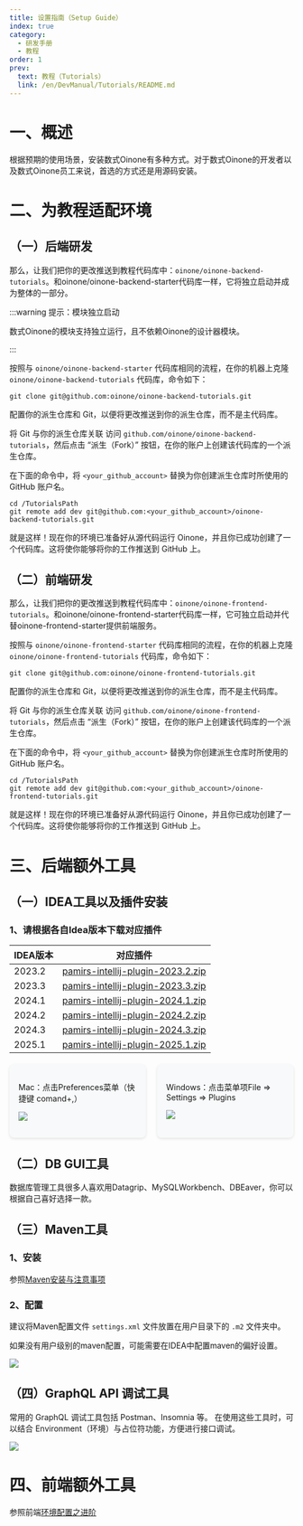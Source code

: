 ```yaml
---
title: 设置指南（Setup Guide）
index: true
category:
  - 研发手册
  - 教程
order: 1
prev:
  text: 教程（Tutorials）
  link: /en/DevManual/Tutorials/README.md
---
```

# 一、概述
根据预期的使用场景，安装数式Oinone有多种方式。对于数式Oinone的开发者以及数式Oinone员工来说，首选的方式还是用源码安装。

# 二、为教程适配环境
## （一）后端研发
那么，让我们把你的更改推送到教程代码库中：`oinone/oinone-backend-tutorials`。和oinone/oinone-backend-starter代码库一样，它将独立启动并成为整体的一部分。

:::warning 提示：模块独立启动

数式Oinone的模块支持独立运行，且不依赖Oinone的设计器模块。

:::

按照与 `oinone/oinone-backend-starter` 代码库相同的流程，在你的机器上克隆 `oinone/oinone-backend-tutorials` 代码库，命令如下：

```shell
git clone git@github.com:oinone/oinone-backend-tutorials.git
```

配置你的派生仓库和 Git，以便将更改推送到你的派生仓库，而不是主代码库。

将 Git 与你的派生仓库关联
访问 `github.com/oinone/oinone-backend-tutorials`，然后点击 “派生（Fork）” 按钮，在你的账户上创建该代码库的一个派生仓库。

在下面的命令中，将 `<your_github_account>` 替换为你创建派生仓库时所使用的 GitHub 账户名。

```shell
cd /TutorialsPath
git remote add dev git@github.com:<your_github_account>/oinone-backend-tutorials.git
```

就是这样！现在你的环境已准备好从源代码运行 Oinone，并且你已成功创建了一个代码库。这将使你能够将你的工作推送到 GitHub 上。

## （二）前端研发
那么，让我们把你的更改推送到教程代码库中：`oinone/oinone-frontend-tutorials`。和oinone/oinone-frontend-starter代码库一样，它可独立启动并代替oinone-frontend-starter提供前端服务。

按照与 `oinone/oinone-frontend-starter` 代码库相同的流程，在你的机器上克隆 `oinone/oinone-frontend-tutorials` 代码库，命令如下：

```shell
git clone git@github.com:oinone/oinone-frontend-tutorials.git
```

配置你的派生仓库和 Git，以便将更改推送到你的派生仓库，而不是主代码库。

将 Git 与你的派生仓库关联
访问 `github.com/oinone/oinone-frontend-tutorials`，然后点击 “派生（Fork）” 按钮，在你的账户上创建该代码库的一个派生仓库。

在下面的命令中，将 `<your_github_account>` 替换为你创建派生仓库时所使用的 GitHub 账户名。

```shell
cd /TutorialsPath
git remote add dev git@github.com:<your_github_account>/oinone-frontend-tutorials.git
```

就是这样！现在你的环境已准备好从源代码运行 Oinone，并且你已成功创建了一个代码库。这将使你能够将你的工作推送到 GitHub 上。

# 三、后端额外工具
## （一）IDEA工具以及插件安装
### 1、请根据各自Idea版本下载对应插件

| IDEA版本 | 对应插件                                                     |
| -------- | ------------------------------------------------------------ |
| 2023.2   | [pamirs-intellij-plugin-2023.2.zip](https://gounixiangxiang.yuque.com/attachments/yuque/0/2025/zip/324864/1748573850606-62e2901c-5145-4768-ab10-038a8fbd2c0d.zip) |
| 2023.3   | [pamirs-intellij-plugin-2023.3.zip](https://gounixiangxiang.yuque.com/attachments/yuque/0/2025/zip/324864/1748573858800-fc99133e-b7a2-4781-b2ae-bce30ca9dae2.zip) |
| 2024.1   | [pamirs-intellij-plugin-2024.1.zip](https://gounixiangxiang.yuque.com/attachments/yuque/0/2025/zip/324864/1748573865708-0035696a-1167-43e6-802d-8601db85a348.zip) |
| 2024.2   | [pamirs-intellij-plugin-2024.2.zip](https://gounixiangxiang.yuque.com/attachments/yuque/0/2025/zip/324864/1748573871209-a64f2f22-9418-46b7-871d-5da538173675.zip) |
| 2024.3   | [pamirs-intellij-plugin-2024.3.zip](https://gounixiangxiang.yuque.com/attachments/yuque/0/2025/zip/324864/1748573876905-79fb56a4-134a-48b5-a498-802de03156e7.zip) |
| 2025.1   | [pamirs-intellij-plugin-2025.1.zip](https://gounixiangxiang.yuque.com/attachments/yuque/0/2025/zip/324864/1748573885019-de646271-0fc4-49a0-a489-6c8e4d8d387b.zip) |


<div style="display: flex; gap: 20px; margin: 20px 0;">

  <div style="flex: 1; background: #f8f9fa; border-radius: 8px; padding: 16px; box-shadow: 0 2px 5px rgba(0,0,0,0.1);">

  Mac：点击Preferences菜单（快捷键 comand+,）

![](https://oinone-jar.oss-cn-zhangjiakou.aliyuncs.com/welcome-document/Development/Tutorial/setup-guide/mac.png)

  </div>

  <div style="flex: 1; background: #f8f9fa; border-radius: 8px; padding: 16px; box-shadow: 0 2px 5px rgba(0,0,0,0.1);">

  Windows：点击菜单项File => Settings => Plugins

![](https://oinone-jar.oss-cn-zhangjiakou.aliyuncs.com/welcome-document/Development/Tutorial/setup-guide/Windows.png)

  </div>

</div>


## （二）DB GUI工具
数据库管理工具很多人喜欢用Datagrip、MySQLWorkbench、DBEaver，你可以根据自己喜好选择一款。

## （三）Maven工具
### 1、安装
参照[Maven安装与注意事项](/en/InstallOrUpgrade/Dev-ENV/Maven-setup.md)

### 2、配置
建议将Maven配置文件 `settings.xml` 文件放置在用户目录下的 `.m2` 文件夹中。

如果没有用户级别的maven配置，可能需要在IDEA中配置maven的偏好设置。

![](https://oinone-jar.oss-cn-zhangjiakou.aliyuncs.com/welcome-document/Development/Tutorial/setup-guide/Maven.png)

## （四）GraphQL API 调试工具
常用的 GraphQL 调试工具包括 Postman、Insomnia 等。
在使用这些工具时，可以结合 Environment（环境）与占位符功能，方便进行接口调试。

![](https://oinone-jar.oss-cn-zhangjiakou.aliyuncs.com/welcome-document/Development/Tutorial/setup-guide/Graph.gif)

#  四、前端额外工具
参照前端[环境配置之进阶](/en/InstallOrUpgrade/Dev-ENV/Node.js-setup.md#三、进阶)

